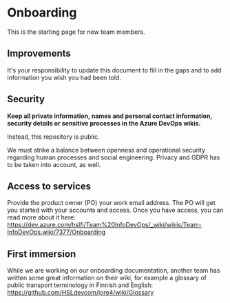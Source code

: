 # Onboarding

This is the starting page for new team members.

## Improvements

It's your responsibility to update this document to fill in the gaps and to add information you wish you had been told.

## Security

**Keep all private information, names and personal contact information, security details or sensitive processes in the Azure DevOps wikis.**

Instead, this repository is public.

We must strike a balance between openness and operational security regarding human processes and social engineering.
Privacy and GDPR has to be taken into account, as well.

## Access to services

Provide the product owner (PO) your work email address.
The PO will get you started with your accounts and access.
Once you have access, you can read more about it here: <https://dev.azure.com/hslfi/Team%20InfoDevOps/_wiki/wikis/Team-InfoDevOps.wiki/7377/Onboarding>

## First immersion

While we are working on our onboarding documentation, another team has written some great information on their wiki, for example a glossary of public transport terminology in Finnish and English: <https://github.com/HSLdevcom/jore4/wiki/Glossary>
